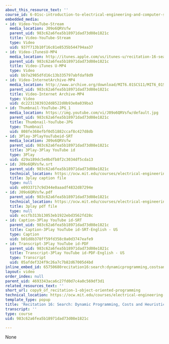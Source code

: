 ```yaml
---
about_this_resource_text: ''
course_id: 6-01sc-introduction-to-electrical-engineering-and-computer-science-i-spring-2011
embedded_media:
- id: Video-YouTube-Stream
  media_location: J09o6QRVsfw
  parent_uid: 983c62a6fea5b18971dad73d08e1821c
  title: Video-YouTube-Stream
  type: Video
  uid: 937f713b10f16c81e8535b544794aa37
- id: Video-iTunesU-MP4
  media_location: http://itunes.apple.com/us/itunes-u/recitation-16-search-dynamic/id490181666?i=108667927
  parent_uid: 983c62a6fea5b18971dad73d08e1821c
  title: Video-iTunes U-MP4
  type: Video
  uid: bb7a2985dfd16c13b335797abfdaf8d9
- id: Video-InternetArchive-MP4
  media_location: http://www.archive.org/download/MIT6.01SCS11/MIT6_01SC_rec16_300k.mp4
  parent_uid: 983c62a6fea5b18971dad73d08e1821c
  title: Video-Internet Archive-MP4
  type: Video
  uid: dc2231383932dd8522d0b93e0a039ba3
- id: Thumbnail-YouTube-JPG_1
  media_location: https://img.youtube.com/vi/J09o6QRVsfw/default.jpg
  parent_uid: 983c62a6fea5b18971dad73d08e1821c
  title: Thumbnail-YouTube-JPG
  type: Thumbnail
  uid: 808fe368efbf0d51882ccaf8c427d8db
- id: 3Play-3PlayYouTubeid-SRT
  media_location: J09o6QRVsfw
  parent_uid: 983c62a6fea5b18971dad73d08e1821c
  title: 3Play-3Play YouTube id
  type: 3Play
  uid: d29a189dc5e0bdfb8f2c3034df5cda13
- id: J09o6QRVsfw.srt
  parent_uid: 983c62a6fea5b18971dad73d08e1821c
  technical_location: https://ocw.mit.edu/courses/electrical-engineering-and-computer-science/6-01sc-introduction-to-electrical-engineering-and-computer-science-i-spring-2011/resource-index/copy9_of_recitation-1-object-oriented-programming/J09o6QRVsfw.srt
  title: 3play caption file
  type: null
  uid: e0933717c9d344e0aaadf4832d87294e
- id: J09o6QRVsfw.pdf
  parent_uid: 983c62a6fea5b18971dad73d08e1821c
  technical_location: https://ocw.mit.edu/courses/electrical-engineering-and-computer-science/6-01sc-introduction-to-electrical-engineering-and-computer-science-i-spring-2011/resource-index/copy9_of_recitation-1-object-oriented-programming/J09o6QRVsfw.pdf
  title: 3play pdf file
  type: null
  uid: eccfb313b13053eb1922ebd3562fd28c
- id: Caption-3Play YouTube id-SRT
  parent_uid: 983c62a6fea5b18971dad73d08e1821c
  title: Caption-3Play YouTube id-SRT-English - US
  type: Caption
  uid: b01d8b378ff59fd358c0a0d3747eafe9
- id: Transcript-3Play YouTube id-PDF
  parent_uid: 983c62a6fea5b18971dad73d08e1821c
  title: Transcript-3Play YouTube id-PDF-English - US
  type: Transcript
  uid: 05afdef324f9c26a7c7b82d67005d4bd
inline_embed_id: 65750680recitation16:search:dynamicprogramming,costsandheuristics33643950
layout: video
order_index: null
parent_uid: 4693343aca6c27fd0d7c4a0c569df3d1
related_resources_text: ''
short_url: copy9_of_recitation-1-object-oriented-programming
technical_location: https://ocw.mit.edu/courses/electrical-engineering-and-computer-science/6-01sc-introduction-to-electrical-engineering-and-computer-science-i-spring-2011/resource-index/copy9_of_recitation-1-object-oriented-programming
template_type: popup
title: 'Recitation 16: Search: Dynamic Programming, Costs and Heuristics'
transcript: ''
type: course
uid: 983c62a6fea5b18971dad73d08e1821c

---
```

None